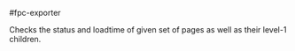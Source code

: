 #fpc-exporter

Checks the status and loadtime of given set of pages as well as their level-1 children.
